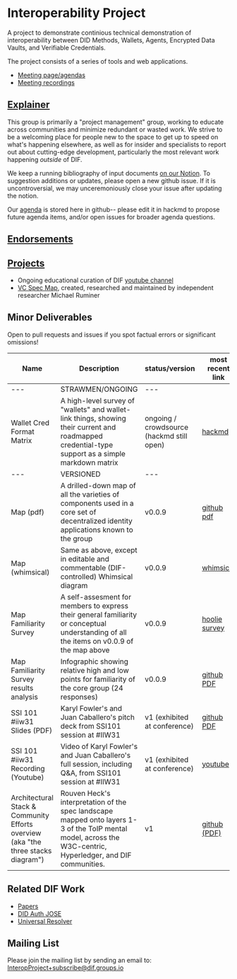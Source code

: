 # Interoperability Project

A project to demonstrate continious technical demonstration of interoperability between DID Methods, Wallets, Agents, Encrypted Data Vaults, and Verifiable Credentials.

The project consists of a series of tools and web applications.

- [Meeting page/agendas](https://github.com/decentralized-identity/interoperability/blob/master/agenda.md)
- [Meeting recordings](https://docs.google.com/spreadsheets/d/1wgccmMvIImx30qVE9GhRKWWv3vmL2ZyUauuKx3IfRmA/edit#gid=2146749098)

## [Explainer](./docs/explainer.md)

This group is primarily a "project management" group, working to educate across communities and minimize redundant or wasted work. We strive to be a welcoming place for people new to the space to get up to speed on what's happening elsewhere, as well as for insider and specialists to report out about cutting-edge development, particularly the most relevant work happening *outside* of DIF.

We keep a running bibliography of input documents [on our Notion](https://www.notion.so/dif/be6763341a014d248f655aea187d7890?v=c9ac48a07f3d411c9a1bea32b55f7e76). To suggestion additions or updates, please open a new github issue. If it is uncontroversial, we may unceremoniously close your issue after updating the notion.

Our [agenda](agenda.md) is stored here in github-- please edit it in hackmd to propose future agenda items, and/or open issues for broader agenda questions.

## [Endorsements](./docs/endorsements.md)

## [Projects](./projects)

- Ongoing educational curation of DIF [youtube channel](https://studio.youtube.com/channel/UCicZIzvOXOyij0A6jlA7nxQ?c=UCicZIzvOXOyij0A6jlA7nxQ)
- [VC Spec Map](https://github.com/decentralized-identity/vc-spec-map), created, researched and maintained by independent researcher Michael Ruminer

## Minor Deliverables

Open to pull requests and issues if you spot factual errors or significant omissions!

| Name | Description | status/version | most recent link | date | 
|---|---|---|---|---|
|---|STRAWMEN/ONGOING|---|
|Wallet Cred Format Matrix| A high-level survey of "wallets" and wallet-link things, showing their current and roadmapped credential-type support as a simple markdown matrix | ongoing / crowdsource (hackmd still open)| [hackmd](https://hackmd.io/t1cotiReTXCnkpDG8k2tVA) | oct 24 2020 |
|---|VERSIONED|---|
|Map (pdf)| A drilled-down map of all the varieties of components used in a core set of decentralized identity applications known to the group|v0.0.9|[github pdf](https://github.com/decentralized-identity/decentralized-identity.github.io/blob/master/assets/crosscommunity-architecture-survey-oct-2020.pdf)| oct 24 2020|
|Map (whimsical)|Same as above, except in editable and commentable (DIF-controlled) Whimsical diagram|v0.0.9|[whimsical](https://whimsical.com/CUhk3dT4RUZvGa4Lt7rNvD)|sept 2020|
|Map Familiarity Survey| A self-assesment for members to express their general familiarity or conceptual understanding of all the items on v0.0.9 of the map above|v0.0.9|[hoolie survey]((https://docs.google.com/forms/d/1ohv_40BFVXc9uVfESJawu9O0UrXxfI60j_QkBYjukUg/edit?usp=drive_web))|Oct 2020|
|Map Familiarity Survey results analysis| Infographic showing relative high and low points for familiarity of the core group (24 responses)|v0.0.9|[github PDF](https://github.com/decentralized-identity/decentralized-identity.github.io/blob/master/assets/crosscommunity-architecture-familiarity-survey-result-oct-2020.pdf)|Oct 2020|  
|SSI 101 #iiw31 Slides (PDF)| Karyl Fowler's and Juan Caballero's pitch deck from SSI101 session at #IIW31| v1 (exhibited at conference)| [github PDF](https://github.com/decentralized-identity/decentralized-identity.github.io/blob/master/assets/knowledge-base--october-2020.pdf)| oct 24 2020 |
|SSI 101 #iiw31 Recording (Youtube)| Video of Karyl Fowler's and Juan Caballero's full session, including Q&A, from SSI101 session at #IIW31| v1 (exhibited at conference)| [youtube](https://youtu.be/DaM0UtQTLCs)| oct 24 2020 |
|Architectural Stack & Community Efforts overview (aka "the three stacks diagram")| Rouven Heck's interpretation of the spec landscape mapped onto layers 1-3 of the ToIP mental model, across the W3C-centric, Hyperledger, and DIF communities. |v1| [github (PDF)](https://github.com/decentralized-identity/decentralized-identity.github.io/blob/master/assets/ssi-architectural-stack--and--community-efforts-overview.pdf)|Sept 2020|


## Related DIF Work

- [Papers](https://github.com/decentralized-identity/papers)
- [DID Auth JOSE](https://github.com/decentralized-identity/did-auth-jose)
- [Universal Resolver](https://github.com/decentralized-identity/universal-resolver)

## Mailing List

Please join the mailing list by sending an email to: InteropProject+subscribe@dif.groups.io

